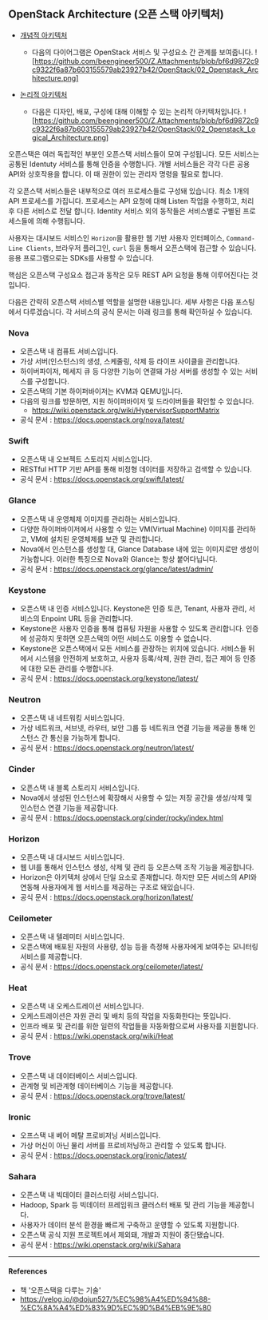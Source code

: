 
## OpenStack Architecture (오픈 스택 아키텍처)

- [개념적 아키텍처](https://docs.openstack.org/ko_KR/install-guide/get-started-conceptual-architecture.html#get-started-conceptual-architecture)
	- 다음의 다이어그램은 OpenStack 서비스 및 구성요소 간 관계를 보여줍니다.
![https://github.com/beengineer500/Z.Attachments/blob/bf6d9872c9c9322f6a87b603155579ab23927b42/OpenStack/02_Openstack_Architecture.png]

- [논리적 아키텍처](https://docs.openstack.org/ko_KR/install-guide/get-started-logical-architecture.html)
	- 다음은 디자인, 배포, 구성에 대해 이해할 수 있는 논리적 아키텍처입니다.
![https://github.com/beengineer500/Z.Attachments/blob/bf6d9872c9c9322f6a87b603155579ab23927b42/OpenStack/02_Openstack_Logical_Architecture.png]


오픈스택은 여러 독립적인 부분인 오픈스택 서비스들이 모여 구성됩니다. 모든 서비스는 공통된 Identuty 서비스를 통해 인증을 수행합니다. 개별 서비스들은 각각 다른 공용 API와 상호작용을 합니다. 이 때 권한이 있는 관리자 명령을 필요로 합니다.

각 오픈스택 서비스들은 내부적으로 여러 프로세스들로 구성돼 있습니다. 최소 1개의 API 프로세스를 가집니다.  프로세스는 API 요청에 대해 Listen 작업을 수행하고, 처리 후 다른 서비스로 전달 합니다. Identity 서비스 외의 동작들은 서비스별로 구별된 프로세스들에 의해 수행됩니다.

사용자는 대시보드 서비스인 `Horizon`을 활용한 웹 기반 사용자 인터페이스, `Command-Line Clients`, 브라우저 플러그인, `curl` 등을 통해서 오픈스택에 접근할 수 있습니다. 응용 프로그램으로는 SDKs를 사용할 수 있습니다.

핵심은 오픈스택 구성요소 접근과 동작은 모두 REST API 요청을 통해 이루어진다는 것입니다.

다음은 간략히 오픈스택 서비스별 역할을 설명한 내용입니다. 세부 사항은 다음 포스팅에서 다루겠습니다. 각 서비스의 공식 문서는 아래 링크를 통해 확인하실 수 있습니다.


### Nova
- 오픈스택 내 컴퓨트 서비스입니다.
- 가상 서버(인스턴스)의 생성, 스케줄링, 삭제 등 라이프 사이클을 관리합니다.
- 하이버파이저, 메세지 큐 등 다양한 기능이 연결돼 가상 서버를 생성할 수 있는 서비스를 구성합니다.
- 오픈스택의 기본 하이퍼바이저는 KVM과 QEMU입니다.
- 다음의 링크를 방문하면, 지원 하이퍼바이저 및 드라이버들을 확인할 수 있습니다.
	- https://wiki.openstack.org/wiki/HypervisorSupportMatrix
- 공식 문서 : https://docs.openstack.org/nova/latest/


### Swift
- 오픈스택 내 오브젝트 스토리지 서비스입니다.
- RESTful HTTP 기반 API를 통해 비정형 데이터를 저장하고 검색할 수 있습니다.
- 공식 문서 : https://docs.openstack.org/swift/latest/


### Glance
- 오픈스택 내 운영체제 이미지를 관리하는 서비스입니다.
- 다양한 하이퍼바이저에서 사용할 수 있는 VM(Virtual Machine) 이미지를 관리하고, VM에 설치된 운영체제를 보관 및 관리합니다.
- Nova에서 인스턴스를 생성할 대, Glance Database 내에 있는 이미지로만 생성이 가능합니다. 이러한 특징으로 Nova와 Glance는 항상 붙어다닙니다.
- 공식 문서 : https://docs.openstack.org/glance/latest/admin/


### Keystone
- 오픈스택 내 인증 서비스입니다. Keystone은 인증 토큰, Tenant, 사용자 관리, 서비스의 Enpoint URL 등을 관리합니다.
- Keystone은 사용자 인증을 통해 컴퓨팅 자원을 사용할 수 있도록 관리합니다. 인증에 성공하지 못하면 오픈스택의 어떤 서비스도 이용할 수 없습니다.
- Keystone은 오픈스택에서 모든 서비스를 관장하는 위치에 있습니다. 서비스들 뒤에서 시스템을 안전하게 보호하고, 사용자 등록/삭제, 권한 관리, 접근 제어 등 인증에 대한 모든 관리를 수행합니다.
- 공식 문서 : https://docs.openstack.org/keystone/latest/


### Neutron
- 오픈스택 내 네트워킹 서비스입니다.
- 가상 네트워크, 서브넷, 라우터, 보안 그룹 등 네트워크 연결 기능을 제공을 통해 인스턴스 간 통신을 가능하게 합니다.
- 공식 문서 : https://docs.openstack.org/neutron/latest/


### Cinder
- 오픈스택 내 블록 스토리지 서비스입니다.
- Nova에서 생성된 인스턴스에 확장해서 사용할 수 있는 저장 공간을 생성/삭제 및 인스턴스 연결 기능을 제공합니다.
- 공식 문서 : https://docs.openstack.org/cinder/rocky/index.html


### Horizon
- 오픈스택 내 대시보드 서비스입니다.
- 웹 UI를 통해서 인스턴스 생성, 삭제 및 관리 등 오픈스택 조작 기능을 제공합니다.
- Horizon은 아키텍처 상에서 단일 요소로 존재합니다. 하지만 모든 서비스의 API와 연동해 사용자에게 웹 서비스를 제공하는 구조로 돼있습니다.
- 공식 문서 : https://docs.openstack.org/horizon/latest/


### Ceilometer
- 오픈스택 내 텔레미터 서비스입니다.
- 오픈스택에 배포된 자원의 사용량, 성능 등을 측정해 사용자에게 보여주는 모니터링 서비스를 제공합니다.
- 공식 문서 : https://docs.openstack.org/ceilometer/latest/


### Heat
- 오픈스택 내 오케스트레이션 서비스입니다.
- 오케스트레이션은 자원 관리 및 배치 등의 작업을 자동화한다는 뜻입니다.
- 인프라 배포 및 관리를 위한 일련의 작업들을 자동화함으로써 사용자를 지원합니다.
- 공식 문서 : https://wiki.openstack.org/wiki/Heat


### Trove
- 오픈스택 내 데이터베이스 서비스입니다.
- 관계형 및 비관계형 데이터베이스 기능을 제공합니다.
- 공식 문서 : https://docs.openstack.org/trove/latest/


### Ironic
- 오프스택 내 베어 메탈 프로비저닝 서비스입니다.
- 가상 머신이 아닌 물리 서버를 프로비저닝하고 관리할 수 있도록 합니다. 
- 공식 문서 : https://docs.openstack.org/ironic/latest/


### Sahara
- 오픈스택 내 빅데이터 클러스터링 서비스입니다.
- Hadoop, Spark 등 빅데이터 프레임워크 클러스터 배포 및 관리 기능을 제공합니다.
- 사용자가 데이터 분석 환경을 빠르게 구축하고 운영할 수 있도록 지원합니다.
- 오픈스택 공식 지원 프로젝트에서 제외돼, 개발과 지원이 중단됐습니다.
- 공식 문서 : https://wiki.openstack.org/wiki/Sahara


---

#### References
- 책 '오픈스택을 다루는 기술'
- https://velog.io/@dojun527/%EC%98%A4%ED%94%88-%EC%8A%A4%ED%83%9D%EC%9D%B4%EB%9E%80
